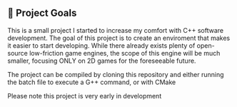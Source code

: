 ## 🎯 Project Goals
  This is a small project I started to increase my comfort with C++ software development. The goal of this project is to create an enviroment
  that makes it easier to start developing. While there already exists plenty of open-source low-friction game engines, the scope of this engine
  will be much smaller, focusing ONLY on 2D games for the foreseeable future.

  The project can be compiled by cloning this repository and either running the batch file to execute a G++ command, or with CMake

  Please note this project is very early in development
